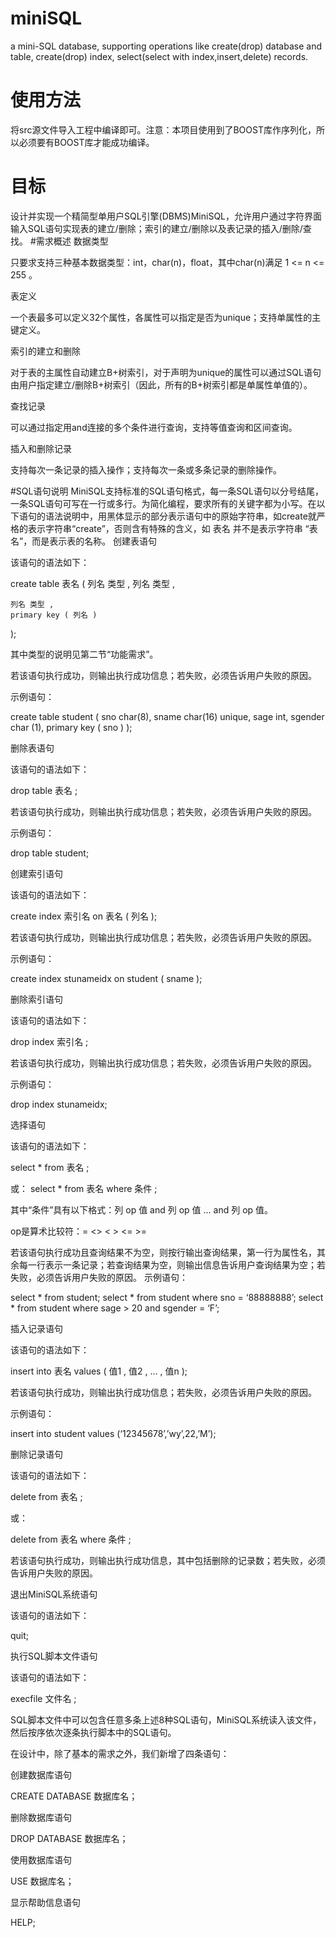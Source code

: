 # miniSQL
a mini-SQL database, supporting operations like create(drop) database and table, create(drop) index, select(select with index,insert,delete) records.
# 使用方法
将src源文件导入工程中编译即可。注意：本项目使用到了BOOST库作序列化，所以必须要有BOOST库才能成功编译。
# 目标
设计并实现一个精简型单用户SQL引擎(DBMS)MiniSQL，允许用户通过字符界面输入SQL语句实现表的建立/删除；索引的建立/删除以及表记录的插入/删除/查找。
#需求概述
数据类型

只要求支持三种基本数据类型：int，char(n)，float，其中char(n)满足 1 <= n <= 255 。

表定义

一个表最多可以定义32个属性，各属性可以指定是否为unique；支持单属性的主键定义。

索引的建立和删除

对于表的主属性自动建立B+树索引，对于声明为unique的属性可以通过SQL语句由用户指定建立/删除B+树索引（因此，所有的B+树索引都是单属性单值的）。

查找记录

可以通过指定用and连接的多个条件进行查询，支持等值查询和区间查询。

插入和删除记录

支持每次一条记录的插入操作；支持每次一条或多条记录的删除操作。

#SQL语句说明
MiniSQL支持标准的SQL语句格式，每一条SQL语句以分号结尾，一条SQL语句可写在一行或多行。为简化编程，要求所有的关键字都为小写。在以下语句的语法说明中，用黑体显示的部分表示语句中的原始字符串，如create就严格的表示字符串“create”，否则含有特殊的含义，如 表名 并不是表示字符串 “表名”，而是表示表的名称。
创建表语句

该语句的语法如下：

create table 表名 (
	列名 类型 ,
	列名 类型 ,
	
	列名 类型 ,
	primary key ( 列名 )
);

其中类型的说明见第二节“功能需求”。

若该语句执行成功，则输出执行成功信息；若失败，必须告诉用户失败的原因。

示例语句：

create table student (
		sno char(8),
		sname char(16) unique,
		sage int,
		sgender char (1),
		primary key ( sno )
);

删除表语句

该语句的语法如下：

drop table 表名 ;

若该语句执行成功，则输出执行成功信息；若失败，必须告诉用户失败的原因。

示例语句：

drop table student;

创建索引语句

该语句的语法如下：

create index 索引名 on 表名 ( 列名 );

若该语句执行成功，则输出执行成功信息；若失败，必须告诉用户失败的原因。

示例语句：

create index stunameidx on student ( sname );

删除索引语句

该语句的语法如下：

drop index 索引名 ;

若该语句执行成功，则输出执行成功信息；若失败，必须告诉用户失败的原因。

示例语句：

drop index stunameidx;

选择语句

该语句的语法如下：

select * from 表名 ;

或：
select * from 表名 where 条件 ;

其中“条件”具有以下格式：列 op 值 and 列 op 值 … and 列 op 值。

op是算术比较符：=	<>	<	>	<=	>=

若该语句执行成功且查询结果不为空，则按行输出查询结果，第一行为属性名，其余每一行表示一条记录；若查询结果为空，则输出信息告诉用户查询结果为空；若失败，必须告诉用户失败的原因。
示例语句：

select * from student;
select * from student where sno = ‘88888888’;
select * from student where sage > 20 and sgender = ‘F’;

插入记录语句

该语句的语法如下：

insert into 表名 values ( 值1 , 值2 , … , 值n );

若该语句执行成功，则输出执行成功信息；若失败，必须告诉用户失败的原因。

示例语句：

insert into student values (‘12345678’,’wy’,22,’M’);

删除记录语句

该语句的语法如下：

delete from 表名 ;

或：

delete from 表名 where 条件 ;

若该语句执行成功，则输出执行成功信息，其中包括删除的记录数；若失败，必须告诉用户失败的原因。

退出MiniSQL系统语句

该语句的语法如下：

quit;

执行SQL脚本文件语句

该语句的语法如下：

execfile 文件名 ;

SQL脚本文件中可以包含任意多条上述8种SQL语句，MiniSQL系统读入该文件，然后按序依次逐条执行脚本中的SQL语句。


在设计中，除了基本的需求之外，我们新增了四条语句：

创建数据库语句

CREATE DATABASE 数据库名；

删除数据库语句

DROP DATABASE 数据库名；

使用数据库语句

USE 数据库名；

显示帮助信息语句

HELP;
